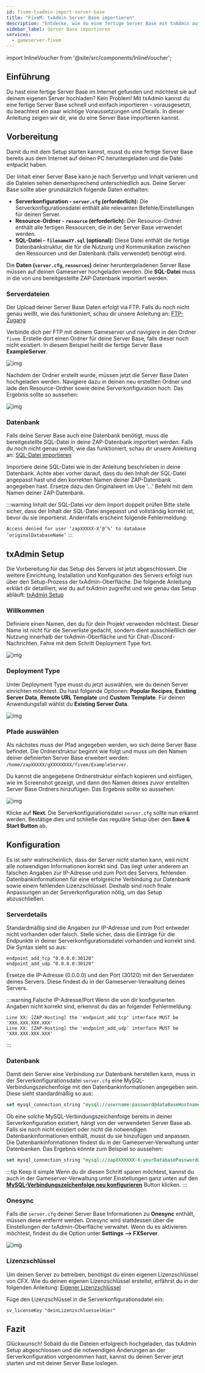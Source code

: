 ```yaml
---
id: fivem-txadmin-import-server-base
title: "FiveM: txAdmin Server Base importieren"
description: "Entdecke, wie du eine fertige Server Base mit txAdmin auf deinem eigenen Server importierst für eine schnelle Einrichtung und nahtlose Integration → Jetzt mehr erfahren"
sidebar_label: Server Base importieren
services:
  - gameserver-fivem
---
```


import InlineVoucher from '@site/src/components/InlineVoucher';


## Einführung

Du hast eine fertige Server Base im Internet gefunden und möchtest sie auf deinem eigenen Server hochladen? Kein Problem! Mit txAdmin kannst du eine fertige Server Base schnell und einfach importieren – vorausgesetzt, du beachtest ein paar wichtige Voraussetzungen und Details. In dieser Anleitung zeigen wir dir, wie du eine Server Base importieren kannst.



<InlineVoucher />

## Vorbereitung

Damit du mit dem Setup starten kannst, musst du eine fertige Server Base bereits aus dem Internet auf deinen PC heruntergeladen und die Datei entpackt haben.

Der Inhalt einer Server Base kann je nach Servertyp und Inhalt variieren und die Dateien sehen dementsprechend unterschiedlich aus. Deine Server Base sollte aber grundsätzlich folgende Daten enthalten:

- **Serverkonfiguration - `server.cfg` (erforderlich):** Die Serverkonfigurationsdatei enthält alle relevanten Befehle/Einstellungen für deinen Server.
- **Resource-Ordner - `resource` (erforderlich):** Der Resource-Ordner enthält alle fertigen Ressourcen, die in der Server Base verwendet werden.
- **SQL-Datei - `filenameXY.sql` (optional):** Diese Datei enthält die fertige Datenbankstruktur, die für die Nutzung und Kommunikation zwischen den Ressourcen und der Datenbank (falls verwendet) benötigt wird.

Die **Daten (`server.cfg`, `resources`)** deiner heruntergeladenen Server Base müssen auf deinen Gameserver hochgeladen werden. Die **SQL-Datei** muss in die von uns bereitgestellte ZAP-Datenbank importiert werden.

### Serverdateien
Der Upload deiner Server Base Daten erfolgt via FTP. Falls du noch nicht genau weißt, wie das funktioniert, schau dir unsere Anleitung an: [FTP-Zugang](gameserver-ftpaccess.md)

Verbinde dich per FTP mit deinem Gameserver und navigiere in den Ordner `fivem`. Erstelle dort einen Ordner für deine Server Base, falls dieser noch nicht existiert. In diesem Beispiel heißt die fertige Server Base **ExampleServer**.

![img](https://screensaver01.zap-hosting.com/index.php/s/HzDrADKgK3rqfKm/download)



Nachdem der Ordner erstellt wurde, müssen jetzt die Server Base Daten hochgeladen werden. Navigiere dazu in deinen neu erstellten Ordner und lade den Resource-Ordner sowie deine Serverkonfiguration hoch. Das Ergebnis sollte so aussehen:

![img](https://screensaver01.zap-hosting.com/index.php/s/xyAZyt8W5XcxGaF/preview)

 

### Datenbank

Falls deine Server Base auch eine Datenbank benötigt, muss die bereitgestellte SQL-Datei in deine ZAP-Datenbank importiert werden. Falls du noch nicht genau weißt, wie das funktioniert, schau dir unsere Anleitung an: [SQL-Datei importieren](fivem-sql-file-import.md)

Importiere deine SQL-Datei wie in der Anleitung beschrieben in deine Datenbank. Achte aber vorher darauf, dass du den Inhalt der SQL-Datei angepasst hast und den korrekten Namen deiner ZAP-Datenbank angegeben hast. Ersetze dazu den Originalwert im Use '...' Befehl mit dem Namen deiner ZAP-Datenbank.

:::warning Inhalt der SQL-Datei vor dem Import doppelt prüfen
Bitte stelle sicher, dass der Inhalt der SQL-Datei angepasst und vollständig korrekt ist, bevor du sie importierst. Andernfalls erscheint folgende Fehlermeldung:

`Access denied for user ‘zapXXXXX-X’@’%’ to database ’originalDatabaseName’`
:::



## txAdmin Setup

Die Vorbereitung für das Setup des Servers ist jetzt abgeschlossen. Die weitere Einrichtung, Installation und Konfiguration des Servers erfolgt nun über den Setup-Prozess der txAdmin-Oberfläche. Die folgende Anleitung erklärt dir detailliert, wie du auf txAdmin zugreifst und wie genau das Setup abläuft: [txAdmin Setup](fivem-txadmin-setup.md)



### Willkommen

Definiere einen Namen, den du für dein Projekt verwenden möchtest. Dieser Name ist nicht für die Serverliste gedacht, sondern dient ausschließlich der Nutzung innerhalb der txAdmin-Oberfläche und für Chat-/Discord-Nachrichten. Fahre mit dem Schritt Deployment Type fort.

![img](https://screensaver01.zap-hosting.com/index.php/s/FCmd5xQ89wSPHfe/preview)

### Deployment Type

Unter Deployment Type musst du jetzt auswählen, wie du deinen Server einrichten möchtest. Du hast folgende Optionen: **Popular Recipes**, **Existing Server Data**, **Remote URL Template** und **Custom Template**. Für deinen Anwendungsfall wählst du **Existing Server Data**.

![img](https://screensaver01.zap-hosting.com/index.php/s/oMSBwf6jmHMwtYn/preview)

### Pfade auswählen

Als nächstes muss der Pfad angegeben werden, wo sich deine Server Base befindet. Die Ordnerstruktur beginnt wie folgt und muss um den Namen deiner definierten Server Base erweitert werden: `/home/zapXXXXX/gXXXXXXXX/fivem/ExampleServer`.

Du kannst die angegebene Ordnerstruktur einfach kopieren und einfügen, wie im Screenshot gezeigt, und dann den Namen deines zuvor erstellten Server Base Ordners hinzufügen. Das Ergebnis sollte so aussehen:

![img](https://screensaver01.zap-hosting.com/index.php/s/eDPeDzSqfMbk7Tg/download)



Klicke auf **Next**. Die Serverkonfigurationsdatei `server.cfg` sollte nun erkannt werden. Bestätige dies und schließe das reguläre Setup über den **Save & Start Button** ab.



## Konfiguration

Es ist sehr wahrscheinlich, dass der Server nicht starten kann, weil nicht alle notwendigen Informationen korrekt sind. Das liegt unter anderem an falschen Angaben zur IP-Adresse und zum Port des Servers, fehlenden Datenbankinformationen für eine erfolgreiche Verbindung zur Datenbank sowie einem fehlenden Lizenzschlüssel. Deshalb sind noch finale Anpassungen an der Serverkonfiguration nötig, um das Setup abzuschließen.

### Serverdetails

Standardmäßig sind die Angaben zur IP-Adresse und zum Port entweder nicht vorhanden oder falsch. Stelle sicher, dass die Einträge für die Endpunkte in deiner Serverkonfigurationsdatei vorhanden und korrekt sind. Die Syntax sieht so aus:

```
endpoint_add_tcp "0.0.0.0:30120"
endpoint_add_udp "0.0.0.0:30120"
```

Ersetze die IP-Adresse (0.0.0.0) und den Port (30120) mit den Serverdaten deines Servers. Diese findest du in der Gameserver-Verwaltung deines Servers.

:::warning Falsche IP-Adresse/Port
Wenn die von dir konfigurierten Angaben nicht korrekt sind, erkennst du das an folgender Fehlermeldung:

```
Line XX: [ZAP-Hosting] the 'endpoint_add_tcp' interface MUST be 'XXX.XXX.XXX.XXX'
Line XX: [ZAP-Hosting] the 'endpoint_add_udp' interface MUST be 'XXX.XXX.XXX.XXX'
```
:::


### Datenbank

Damit dein Server eine Verbindung zur Datenbank herstellen kann, muss in der Serverkonfigurationsdatei `server.cfg` eine MySQL-Verbindungszeichenfolge mit den Datenbankinformationen angegeben sein. Diese sieht standardmäßig so aus:

```sql
set mysql_connection_string "mysql://username:password@dataBaseHostname/databaseName?charset=utf8mb4"
```

Ob eine solche MySQL-Verbindungszeichenfolge bereits in deiner Serverkonfiguration existiert, hängt von der verwendeten Server Base ab. Falls sie noch nicht existiert oder nicht die notwendigen Datenbankinformationen enthält, musst du sie hinzufügen und anpassen. Die Datenbankinformationen findest du in der Gameserver-Verwaltung unter Datenbanken. Das Ergebnis könnte zum Beispiel so aussehen:

```sql
set mysql_connection_string "mysql://zapXXXXXXX-X:yourDatabasePassword@mysql-mariadb-XX-XXX.zap-hosting.com/zapXXXXXX-X?charset=utf8mb4"
```

:::tip Keep it simple
Wenn du dir diesen Schritt sparen möchtest, kannst du auch in der Gameserver-Verwaltung unter Einstellungen ganz unten auf den **[MySQL-Verbindungszeichenfolge neu konfigurieren](https://screensaver01.zap-hosting.com/index.php/s/zZSmQex6ropFK3X/preview)** Button klicken.
:::


### Onesync

Falls die `server.cfg` deiner Server Base Informationen zu **Onesync** enthält, müssen diese entfernt werden. Onesync wird stattdessen über die Einstellungen der txAdmin-Oberfläche verwaltet. Wenn du es aktivieren möchtest, findest du die Option unter **Settings ⟶ FXServer**.

![img](https://screensaver01.zap-hosting.com/index.php/s/Y4LKM8ZRn4ZSFzp/download)

### Lizenzschlüssel

Um deinen Server zu betreiben, benötigst du einen eigenen Lizenzschlüssel von CFX. Wie du deinen eigenen Lizenzschlüssel erstellst, erfährst du in der folgenden Anleitung: [Eigener Lizenzschlüssel](fivem-licensekey.md)

Füge den Lizenzschlüssel in die Serverkonfigurationsdatei ein:

```
sv_licenseKey "deinLizenzschluesselHier"
```



## Fazit

Glückwunsch! Sobald du die Dateien erfolgreich hochgeladen, das txAdmin Setup abgeschlossen und die notwendigen Änderungen an der Serverkonfiguration vorgenommen hast, kannst du deinen Server jetzt starten und mit deiner Server Base loslegen.

<InlineVoucher />